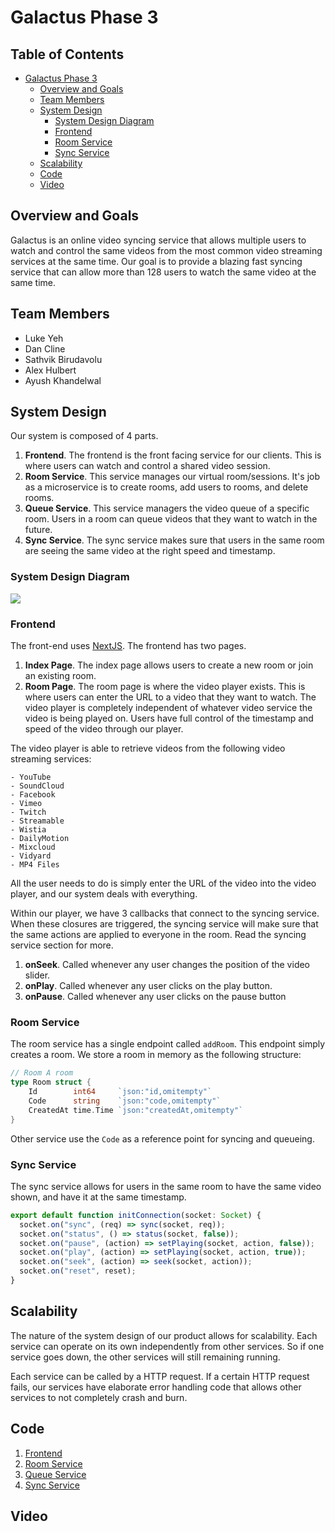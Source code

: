 # Galactus Phase 3

## Table of Contents

- [Galactus Phase 3](#galactus-phase-3)
  - [Overview and Goals](#overview-and-goals)
  - [Team Members](#team-members)
  - [System Design](#system-design)
    - [System Design Diagram](#system-design-diagram)
    - [Frontend](#frontend)
    - [Room Service](#room-service)
    - [Sync Service](#sync-service)
  - [Scalability](#scalability)
  - [Code](#code)
  - [Video](#video)

## Overview and Goals

Galactus is an online video syncing service that allows multiple users to watch
and control the same videos from the most common video streaming services at the
same time. Our goal is to provide a blazing fast syncing service that can allow
more than 128 users to watch the same video at the same time.

## Team Members

- Luke Yeh
- Dan Cline
- Sathvik Birudavolu
- Alex Hulbert
- Ayush Khandelwal

## System Design

Our system is composed of 4 parts.

1. **Frontend**. The frontend is the front facing service for our clients. This
   is where users can watch and control a shared video session.
2. **Room Service**. This service manages our virtual room/sessions. It's job as
   a microservice is to create rooms, add users to rooms, and delete rooms.
3. **Queue Service**. This service managers the video queue of a specific room.
   Users in a room can queue videos that they want to watch in the future.
4. **Sync Service**. The sync service makes sure that users in the same room are
   seeing the same video at the right speed and timestamp.

### System Design Diagram

![](https://i.imgur.com/Hdb6hqI.jpg)

### Frontend

The front-end uses [NextJS](https://nextjs.org/). The frontend has two pages.

1. **Index Page**. The index page allows users to create a new room or join an
   existing room.
2. **Room Page**. The room page is where the video player exists. This is where
   users can enter the URL to a video that they want to watch. The video player
   is completely independent of whatever video service the video is being played
   on. Users have full control of the timestamp and speed of the video through
   our player.

The video player is able to retrieve videos from the following video streaming
services:

    - YouTube
    - SoundCloud
    - Facebook
    - Vimeo
    - Twitch
    - Streamable
    - Wistia
    - DailyMotion
    - Mixcloud
    - Vidyard
    - MP4 Files

All the user needs to do is simply enter the URL of the video into the video
player, and our system deals with everything.

Within our player, we have 3 callbacks that connect to the syncing service. When
these closures are triggered, the syncing service will make sure that the same
actions are applied to everyone in the room. Read the syncing service section
for more.

1. **onSeek**. Called whenever any user changes the position of the video
   slider.
2. **onPlay**. Called whenever any user clicks on the play button.
3. **onPause**. Called whenever any user clicks on the pause button

### Room Service

The room service has a single endpoint called `addRoom`. This endpoint simply
creates a room. We store a room in memory as the following structure:

```go
// Room A room
type Room struct {
	Id        int64     `json:"id,omitempty"`
	Code      string    `json:"code,omitempty"`
	CreatedAt time.Time `json:"createdAt,omitempty"`
}
```

Other service use the `Code` as a reference point for syncing and queueing.

### Sync Service

The sync service allows for users in the same room to have the same video shown,
and have it at the same timestamp.

```typescript
export default function initConnection(socket: Socket) {
  socket.on("sync", (req) => sync(socket, req));
  socket.on("status", () => status(socket, false));
  socket.on("pause", (action) => setPlaying(socket, action, false));
  socket.on("play", (action) => setPlaying(socket, action, true));
  socket.on("seek", (action) => seek(socket, action));
  socket.on("reset", reset);
}
```

## Scalability

The nature of the system design of our product allows for scalability. Each
service can operate on its own independently from other services. So if one
service goes down, the other services will still remaining running.

Each service can be called by a HTTP request. If a certain HTTP request fails,
our services have elaborate error handling code that allows other services to
not completely crash and burn.

## Code

1. [Frontend](https://www.github.com/galactus-player/web)
2. [Room Service](https://www.github.com/galactus-player/roomservice)
3. [Queue Service](https://www.github.com/galactus-player/queueservice)
4. [Sync Service](https://www.github.com/galactus-player/sync-service)

## Video
